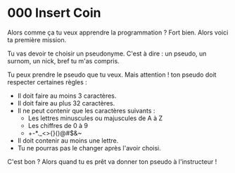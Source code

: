 # 000 Insert Coin

Alors comme ça tu veux apprendre la programmation ? Fort bien. Alors voici ta première mission.

Tu vas devoir te choisir un pseudonyme. C'est à dire : un pseudo, un surnom, un nick, bref tu m'as compris.

Tu peux prendre le pseudo que tu veux. Mais attention ! ton pseudo doit respecter certaines règles :

- Il doit faire au moins 3 caractères.
- Il doit faire au plus 32 caractères.
- Il ne peut contenir que les caractères suivants :
  - Les lettres minuscules ou majuscules de A à Z
  - Les chiffres de 0 à 9
  - +-*._<>{}()@#$&~
- Il doit contenir au moins une lettre.
- Tu ne pourras pas le changer après l'avoir choisi.

C'est bon ? Alors quand tu es prêt va donner ton pseudo à l'instructeur !
